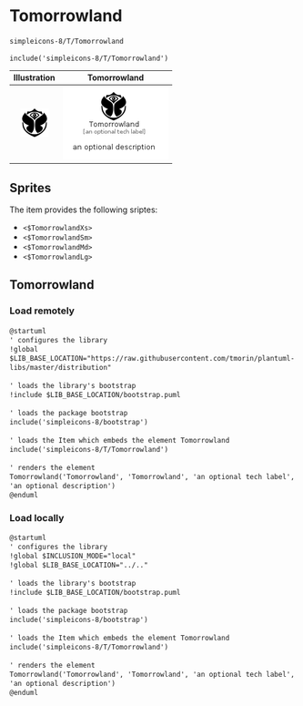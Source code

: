 # Tomorrowland


```text
simpleicons-8/T/Tomorrowland
```

```text
include('simpleicons-8/T/Tomorrowland')
```



| Illustration | Tomorrowland |
| :---: | :---: |
| ![illustration for Illustration](../../simpleicons-8/T/Tomorrowland.png) | ![illustration for Tomorrowland](../../simpleicons-8/T/Tomorrowland.Local.png) |



## Sprites
The item provides the following sriptes:

- `<$TomorrowlandXs>`
- `<$TomorrowlandSm>`
- `<$TomorrowlandMd>`
- `<$TomorrowlandLg>`





## Tomorrowland

### Load remotely
```plantuml
@startuml
' configures the library
!global $LIB_BASE_LOCATION="https://raw.githubusercontent.com/tmorin/plantuml-libs/master/distribution"

' loads the library's bootstrap
!include $LIB_BASE_LOCATION/bootstrap.puml

' loads the package bootstrap
include('simpleicons-8/bootstrap')

' loads the Item which embeds the element Tomorrowland
include('simpleicons-8/T/Tomorrowland')

' renders the element
Tomorrowland('Tomorrowland', 'Tomorrowland', 'an optional tech label', 'an optional description')
@enduml
```

### Load locally
```plantuml
@startuml
' configures the library
!global $INCLUSION_MODE="local"
!global $LIB_BASE_LOCATION="../.."

' loads the library's bootstrap
!include $LIB_BASE_LOCATION/bootstrap.puml

' loads the package bootstrap
include('simpleicons-8/bootstrap')

' loads the Item which embeds the element Tomorrowland
include('simpleicons-8/T/Tomorrowland')

' renders the element
Tomorrowland('Tomorrowland', 'Tomorrowland', 'an optional tech label', 'an optional description')
@enduml
```

